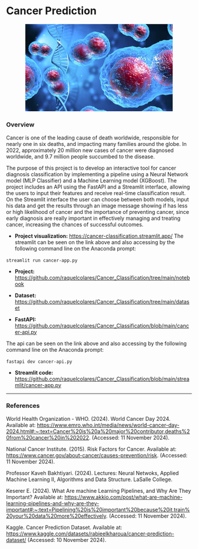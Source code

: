 # Cancer Prediction

<p align="center">
    <img width="400" src="https://github.com/raquelcolares/Cancer_Classification/blob/main/cancer.png">
</p>


### Overview

Cancer is one of the leading cause of death worldwide, responsible for nearly one in six deaths, and impacting many families around the globe. In 2022, approximately 20 million new cases of cancer were diagnosed worldwide, and 9.7 million people succumbed to the disease.

The purpose of this project is to develop an interactive tool for cancer diagnosis classification by implementing a pipeline using a Neural Network model (MLP Classifier) and a Machine Learning model (XGBoost). The project includes an API using the FastAPI and a Streamlit interface, allowing the users to input their features and receive real-time classification result. On the Streamlit interface the user can choose between both models, input his data and get the results through an image message showing if has less or high likelihood of cancer and the importance of preventing cancer, since early diagnosis are really important in effectively managing and treating cancer, increasing the chances of successful outcomes.

- **Project visualization:** https://cancer-classification.streamlit.app/
The streamlit can be seen on the link above and also accessing by the following command line on the Anaconda prompt:

`streamlit run cancer-app.py`

- **Project:**
  https://github.com/raquelcolares/Cancer_Classification/tree/main/notebook

- **Dataset:**
  https://github.com/raquelcolares/Cancer_Classification/tree/main/dataset

- **FastAPI:**
https://github.com/raquelcolares/Cancer_Classification/blob/main/cancer-api.py  

The api can be seen on the link above and also accessing by the following command line on the Anaconda prompt:

`fastapi dev cancer-api.py`

- **Streamlit code:**
https://github.com/raquelcolares/Cancer_Classification/blob/main/streamlit/cancer-app.py


  

-------

### References

World Health Organization - WHO. (2024). World Cancer Day 2024. Available at: https://www.emro.who.int/media/news/world-cancer-day-2024.html#:~:text=Cancer%20is%20a%20major%20contributor,deaths%20from%20cancer%20in%202022. (Accessed: 11 November 2024).

National Cancer Institute. (2015). Risk Factors for Cancer. Available at: https://www.cancer.gov/about-cancer/causes-prevention/risk. (Accessed: 11 November 2024).

Professor Kaveh Bakhtiyari. (2024). Lectures: Neural Netwoks, Applied Machine Learning II, Algorithms and Data Structure. LaSalle College.

Keserer E. (2024). What Are machine Learning Pipelines, and Why Are They Important? Available at: https://www.akkio.com/post/what-are-machine-learning-pipelines-and-why-are-they-important#:~:text=Pipelining%20is%20important%20because%20it,train%20your%20data%20more%20effectively. (Accessed: 11 November 2024).

Kaggle. Cancer Prediction Dataset. Available at: https://www.kaggle.com/datasets/rabieelkharoua/cancer-prediction-dataset/ (Accessed: 10 November 2024).

